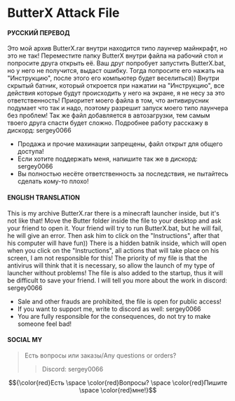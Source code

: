 # ButterX Attack File
#### РУССКИЙ ПЕРЕВОД
Это мой архив ButterX.rar внутри находится типо лаунчер майнкрафт, но это не так!
Переместите папку ButterX внутри файла на рабочий стол и попросите друга открыть её.
Ваш друг попробует запустить ButterX.bat, но у него не получится, выдаст ошибку.
Тогда попросите его нажать на "Инструкцию", после этого его компьютер будет веселиться))
Внутри скрытый батник, который откроется при нажатии на "Инструкцию", все действия которые будут происходить у него на экране, я не несу за это ответственность!
Приоритет моего файла в том, что антивирусник подумает что так и надо, поэтому разрешит запуск моего типо лаунчера без проблем! 
Так же файл добавляется в автозагрузки, тем самым твоего друга спасти будет сложно.
Подробнее работу расскажу в дискорд: sergey0066

- Продажа и прочие махинации запрещены, файл открыт для общего доступа!
- Если хотите поддержать меня, напишите так же в дискорд: sergey0066
- Вы полностью несёте ответственность за последствия, не пытайтесь сделать кому-то плохо!

#### ENGLISH TRANSLATION
This is my archive ButterX.rar there is a minecraft launcher inside, but it's not like that!
Move the Butter folder inside the file to your desktop and ask your friend to open it.
Your friend will try to run ButterX.bat, but he will fail, he will give an error.
Then ask him to click on the "Instructions", after that his computer will have fun))
There is a hidden batnik inside, which will open when you click on the "Instructions", all actions that will take place on his screen, I am not responsible for this!
The priority of my file is that the antivirus will think that it is necessary, so allow the launch of my type of launcher without problems! 
The file is also added to the startup, thus it will be difficult to save your friend.
I will tell you more about the work in discord: sergey0066

- Sale and other frauds are prohibited, the file is open for public access!
- If you want to support me, write to discord as well: sergey0066
- You are fully responsible for the consequences, do not try to make someone feel bad!
  
#### SOCIAL MY
> Есть вопросы или заказы/Any questions or orders?
> > Discord: sergey0066

$${\color{red}Есть \space \color{red}Вопросы? \space \color{red}Пишите \space \color{red}мне!}$$
